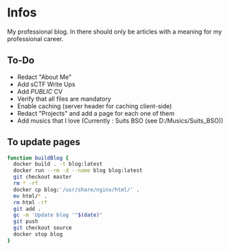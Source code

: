 # Infos

My professional blog. In there should only be articles with a meaning for my professional career.

## To-Do

- Redact "About Me"
- Add sCTF Write Ups
- Add *PUBLIC* CV
- Verify that all files are mandatory
- Enable caching (server header for caching client-side)
- Redact "Projects" and add a page for each one of them
- Add musics that I love (Currently : Suits BSO (see D:/Musics/Suits_BSO))

## To update pages

```bash
function buildBlog {
  docker build . -t blog:latest
  docker run --rm -d --name blog blog:latest
  git checkout master
  rm * -rf
  docker cp blog:'/usr/share/nginx/html/' .
  mv html/* .
  rm html -rf
  git add .
  gc -m 'Update blog '"$(date)"
  git push
  git checkout source
  docker stop blog
}
```

